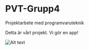 # PVT-Grupp4
Projektarbete med programvaruteknik

Detta är vårt projekt. Vi gör en app!

![Alt text](https://github.com/yoyoyonathan/PVT-Grupp4/blob/master/PVT4/public/images/logo-2015.png?raw=true "Hej")

